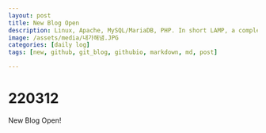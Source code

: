 ```yaml
---
layout: post
title: New Blog Open
description: Linux, Apache, MySQL/MariaDB, PHP. In short LAMP, a complete Open Source solution for web-developer.
image: /assets/media/내가해냄.JPG
categories: [daily log]
tags: [new, github, git_blog, githubio, markdown, md, post]

---
```


# 220312

New Blog Open!